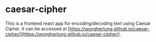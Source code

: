# caesar-cipher

This is a frontend react app for encoding/decoding text using Caesar Cipher. It can be accessed at [https://wongherlung.github.io/caesar-cipher/](https://wongherlung.github.io/caesar-cipher/).

